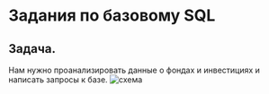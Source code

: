 # Задания по базовому SQL
## Задача.
Нам нужно проанализировать данные о фондах и инвестициях и написать запросы к базе.
![схема](https://disk.yandex.ru/client/disk/net_data?idApp=client&dialog=slider&idDialog=%2Fdisk%2Fnet_data%2F2024-02-29_10-12-38.png)
